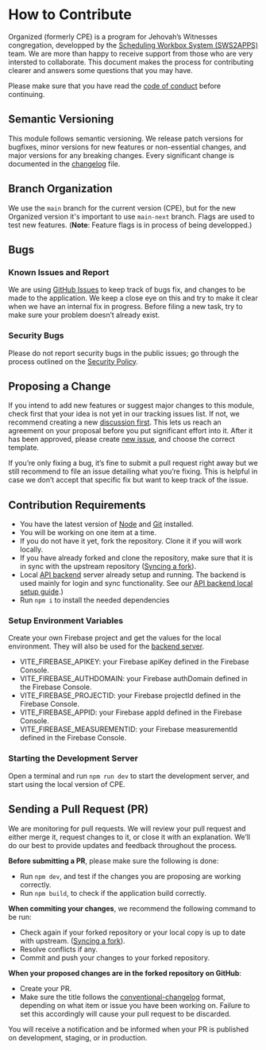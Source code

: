 # How to Contribute

Organized (formerly CPE) is a program for Jehovah’s Witnesses congregation, developped by the [Scheduling Workbox System (SWS2APPS)](https://github.com/sws2apps) team. We are more than happy to receive support from those who are very intersted to collaborate. This document makes the process for contributing clearer and answers some questions that you may have.

Please make sure that you have read the [code of conduct](https://github.com/sws2apps/organized-app/blob/main/CODE_OF_CONDUCT.md) before continuing.

## Semantic Versioning

This module follows semantic versioning. We release patch versions for bugfixes, minor versions for new features or non-essential changes, and major versions for any breaking changes. Every significant change is documented in the [changelog](https://github.com/sws2apps/organized-app/blob/main/CHANGELOG.md) file.

## Branch Organization

We use the `main` branch for the current version (CPE), but for the new Organized version it's important to use `main-next` branch. 
Flags are used to test new features. (**Note**: Feature flags is in process of being developped.)

## Bugs

### Known Issues and Report

We are using [GitHub Issues](https://github.com/sws2apps/organized-app/issues) to keep track of bugs fix, and changes to be made to the application. We keep a close eye on this and try to make it clear when we have an internal fix in progress. Before filing a new task, try to make sure your problem doesn’t already exist.

### Security Bugs

Please do not report security bugs in the public issues; go through the process outlined on the [Security Policy](https://github.com/sws2apps/organized-app/blob/main/SECURITY.md).

## Proposing a Change

If you intend to add new features or suggest major changes to this module, check first that your idea is not yet in our tracking issues list. If not, we recommend creating a new [discussion first](https://github.com/sws2apps/organized-app/discussions/categories/ideas). This lets us reach an agreement on your proposal before you put significant effort into it. After it has been approved, please create [new issue](https://github.com/sws2apps/organized-app/issues), and choose the correct template.

If you’re only fixing a bug, it’s fine to submit a pull request right away but we still recommend to file an issue detailing what you’re fixing. This is helpful in case we don’t accept that specific fix but want to keep track of the issue.

## Contribution Requirements

- You have the latest version of [Node](https://nodejs.org) and [Git](https://git-scm.com) installed.
- You will be working on one item at a time.
- If you do not have it yet, fork the repository. Clone it if you will work locally.
- If you have already forked and clone the repository, make sure that it is in sync with the upstream repository ([Syncing a fork](https://docs.github.com/en/pull-requests/collaborating-with-pull-requests/working-with-forks/syncing-a-fork)).
- Local [API backend](https://github.com/sws2apps/sws2apps-api) server already setup and running. The backend is used mainly for login and sync functionality. See our [API backend local setup guide](https://github.com/sws2apps/sws2apps-api/blob/main/CONTRIBUTING.md).)
- Run `npm i` to install the needed dependencies

### Setup Environment Variables

Create your own Firebase project and get the values for the local environment. They will also be used for the [backend server](https://github.com/sws2apps/sws2apps-api/blob/main/CONTRIBUTING.md#setup-environment-variables).

- VITE_FIREBASE_APIKEY: your Firebase apiKey defined in the Firebase Console.
- VITE_FIREBASE_AUTHDOMAIN: your Firebase authDomain defined in the Firebase Console.
- VITE_FIREBASE_PROJECTID: your Firebase projectId defined in the Firebase Console.
- VITE_FIREBASE_APPID: your Firebase appId defined in the Firebase Console.
- VITE_FIREBASE_MEASUREMENTID: your Firebase measurementId defined in the Firebase Console.

### Starting the Development Server

Open a terminal and run `npm run dev` to start the development server, and start using the local version of CPE.

## Sending a Pull Request (PR)

We are monitoring for pull requests. We will review your pull request and either merge it, request changes to it, or close it with an explanation. We’ll do our best to provide updates and feedback throughout the process.

**Before submitting a PR**, please make sure the following is done:

- Run `npm dev`, and test if the changes you are proposing are working correctly.
- Run `npm build`, to check if the application build correctly.

**When commiting your changes**, we recommend the following command to be run:

- Check again if your forked repository or your local copy is up to date with upstream. ([Syncing a fork](https://docs.github.com/en/pull-requests/collaborating-with-pull-requests/working-with-forks/syncing-a-fork)).
- Resolve conflicts if any.
- Commit and push your changes to your forked repository.

**When your proposed changes are in the forked repository on GitHub**:

- Create your PR.
- Make sure the title follows the [conventional-changelog](https://github.com/semantic-release/semantic-release#commit-message-format) format, depending on what item or issue you have been working on. Failure to set this accordingly will cause your pull request to be discarded.

You will receive a notification and be informed when your PR is published on development, staging, or in production.
